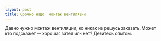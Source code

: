 ```yaml
---
layout: post 
title: Срочно надо  монтаж вентиляции 
--- 
```

Давно нужно  монтаж вентиляции, но никак не решусь заказать. Может кто подскажет — хорошая затея или нет? Делитесь опытом.